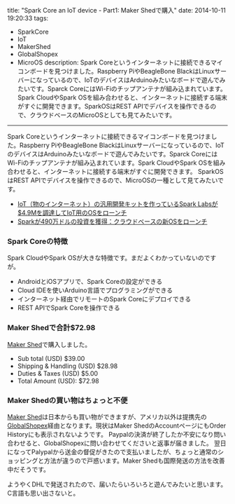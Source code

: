 title: "Spark Core an IoT device - Part1: Maker Shedで購入"
date: 2014-10-11 19:20:33
tags:
 - SparkCore
 - IoT
 - MakerShed
 - GlobalShopex
 - MicroOS
description: Spark Coreというインターネットに接続できるマイコンボードを見つけました。Raspberry PiやBeagleBone BlackはLinuxサーバーになっているので、IoTのデバイスはArduinoみたいなボードで遊んでみたいです。Sparck CoreにはWi-Fiのチップアンテナが組み込まれています。Spark CloudやSpark OSを組み合わせると、インターネットに接続する端末がすぐに開発できます。SparkOSはREST APIでデバイスを操作できるので、クラウドベースのMicroOSとしても見てみたいです。
---

Spark Coreというインターネットに接続できるマイコンボードを見つけました。Raspberry PiやBeagleBone BlackはLinuxサーバーになっているので、IoTのデバイスはArduinoみたいなボードで遊んでみたいです。Sparck CoreにはWi-Fiのチップアンテナが組み込まれています。Spark CloudやSpark OSを組み合わせると、インターネットに接続する端末がすぐに開発できます。
SparkOSはREST APIでデバイスを操作できるので、MicroOSの一種として見てみたいです。

* [IoT（物のインターネット）の汎用開発キットを作っているSpark Labsが$4.9Mを調達してIoT用のOSをローンチ](http://jp.techcrunch.com/2014/07/17/20140708spark-io-raises-4-9-million-series-for-an-internet-of-things-os/)
* [Sparkが490万ドルの投資を獲得：クラウドベースの新OSをローンチ](http://makezine.jp/blog/2014/07/spark-lands-4-9-million-in-funding-launches-new-cloud-based-operating-system.html)

<!-- more -->

### Spark Coreの特徴

Spark CloudやSpark OSが大きな特徴です。まだよくわかっていないのですが。

* AndroidとiOSアプリで、Spark Coreの設定ができる
* Cloud IDEを使いArduino言語でプログラミングができる
* インターネット経由でリモートのSpark Coreにデプロイできる
* REST APIでSpark Coreを操作できる

### Maker Shedで合計$72.98

[Maker Shed](http://www.makershed.com/products/spark-core-chip-antenna)で購入しました。

* Sub total (USD) 	$39.00
* Shipping & Handling (USD) 	$28.98
* Duties & Taxes (USD) 	$5.00
* Total Amount (USD): 	$72.98

### Maker Shedの買い物はちょっと不便

[Maker Shed](http://www.makershed.com/)は日本からも買い物ができますが、アメリカ以外は提携先の[GlobalShopex](http://globalshopex.com/)経由となります。現状はMaker ShedのAccountページにもOrder Historyにも表示されないようです。
Paypalの決済が終了したか不安になり問い合わせると、GlobalShopexに問い合わせてくださいと返事が届きました。
翌日になってPalypalから送金の督促がきたので支払いましたが、ちょっと通常のショッピングと方法が違うので戸惑います。Maker Shedも国際発送の方法を改善中だそうです。

ようやくDHLで発送されたので、届いたらいろいろと遊んでみたいと思います。C言語も思い出さないと。
